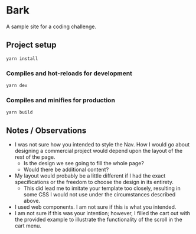 # Bark
 A sample site for a coding challenge.

## Project setup
```
yarn install
```

### Compiles and hot-reloads for development
```
yarn dev
```

### Compiles and minifies for production
```
yarn build
```

## Notes / Observations
* I was not sure how you intended to style the Nav. How I would go about designing a commercial project would depend upon the layout of the rest of the page.
    * Is the design we see going to fill the whole page?
    * Would there be additional content?
* My layout would probably be a little different if I had the exact specifications or the freedom to choose the design in its entirety.
    * This did lead me to imitate your template too closely, resulting in some CSS I would not use under the circumstances described above.
* I used web components. I am not sure if this is what you intended.
* I am not sure if this was your intention; however, I filled the cart out with the provided example to illustrate the functionality of the scroll in the cart menu.